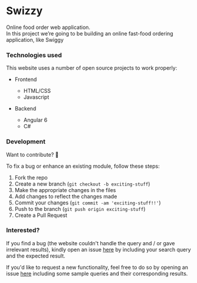 # Swizzy
Online food order web application.  
In this project we’re going to be building an online fast-food ordering application, like Swiggy
  
### Technologies used  
  
This website uses a number of open source projects to work properly:  

* Frontend
  * HTML/CSS
  * Javascript
  
* Backend
  * Angular 6
  * C#
  
  
### Development  
  
Want to contribute? **:pencil:**  
  
To fix a bug or enhance an existing module, follow these steps:  
  
1. Fork the repo
2. Create a new branch (`git checkout -b exciting-stuff`)
3. Make the appropriate changes in the files
4. Add changes to reflect the changes made
5. Commit your changes (`git commit -am 'exciting-stuff!!'`)
6. Push to the branch (`git push origin exciting-stuff`)
7. Create a Pull Request
  
### Interested?  
  
If you find a bug (the website couldn't handle the query and / or gave irrelevant results), kindly open an issue [here](https://github.com/samgop04/Swizzy/issues/new) by including your search query and the expected result.  
  
If you'd like to request a new functionality, feel free to do so by opening an issue [here](https://github.com/samgop04/Swizzy/issues/new) including some sample queries and their corresponding results.  
